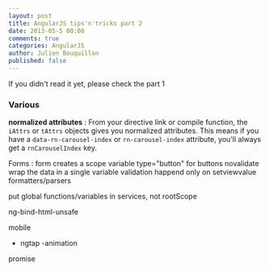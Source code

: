 ```yaml
---
layout: post
title: AngularJS tips'n'tricks part 2
date: 2013-05-5 00:00
comments: true
categories: AngularJS
author: Julien Bouquillon
published: false
---
```


If you didn't read it yet, please check the part 1

### Various

**normalized attributes** : From your directive link or compile function, the `iAttrs` or `tAttrs` objects gives you normalized attributes. This means if you have a `data-rn-carousel-index` or  `rn-carousel-index` attribute, you'll always get a `rnCarouselIndex` key.

Forms : 
form creates a scope variable
type="button" for buttons
novalidate
wrap the data in a single variable
validation happend only on setviewvalue
formatters/parsers

put global functions/variables in services, not rootScope

ng-bind-html-unsafe


mobile
 - ngtap 
 -animation

promise
